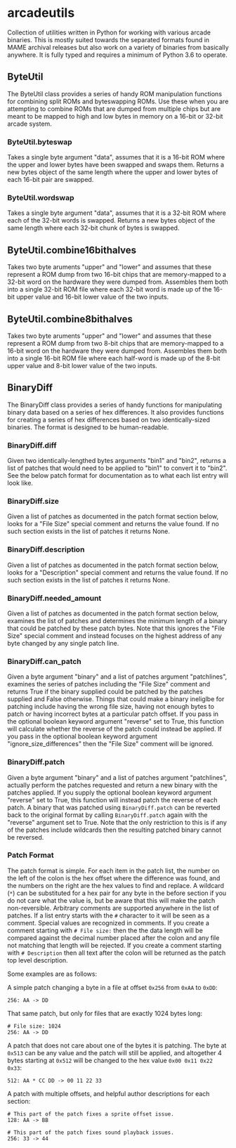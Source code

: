 # arcadeutils

Collection of utilities written in Python for working with various arcade binaries.
This is mostly suited towards the separated formats found in MAME archival releases
but also work on a variety of binaries from basically anywhere. It is fully typed
and requires a minimum of Python 3.6 to operate.

## ByteUtil

The ByteUtil class provides a series of handy ROM manipulation functions for combining
split ROMs and byteswapping ROMs. Use these when you are attempting to combine ROMs
that are dumped from multiple chips but are meant to be mapped to high and low bytes
in memory on a 16-bit or 32-bit arcade system.

### ByteUtil.byteswap

Takes a single byte argument "data", assumes that it is a 16-bit ROM where the upper and
lower bytes have been swapped and swaps them. Returns a new bytes object of the same
length where the upper and lower bytes of each 16-bit pair are swapped.

### ByteUtil.wordswap

Takes a single byte argument "data", assumes that it is a 32-bit ROM where each of the 32-bit
words is swapped. Returns a new bytes object of the same length where each 32-bit chunk
of bytes is swapped.

## ByteUtil.combine16bithalves

Takes two byte aruments "upper" and "lower" and assumes that these represent a ROM dump from
two 16-bit chips that are memory-mapped to a 32-bit word on the hardware they were dumped
from. Assembles them both into a single 32-bit ROM file where each 32-bit word is made
up of the 16-bit upper value and 16-bit lower value of the two inputs.

## ByteUtil.combine8bithalves

Takes two byte aruments "upper" and "lower" and assumes that these represent a ROM dump from
two 8-bit chips that are memory-mapped to a 16-bit word on the hardware they were dumped
from. Assembles them both into a single 16-bit ROM file where each half-word is made
up of the 8-bit upper value and 8-bit lower value of the two inputs.

## BinaryDiff

The BinaryDiff class provides a series of handy functions for manipulating binary data
based on a series of hex differences. It also provides functions for creating a series
of hex differences based on two identically-sized binaries. The format is designed to
be human-readable.

### BinaryDiff.diff

Given two identically-lengthed bytes arguments "bin1" and "bin2", returns a list of
patches that would need to be applied to "bin1" to convert it to "bin2". See the below
patch format for documentation as to what each list entry will look like.

### BinaryDiff.size

Given a list of patches as documented in the patch format section below, looks for a
"File Size" special comment and returns the value found. If no such section exists in
the list of patches it returns None.

### BinaryDiff.description

Given a list of patches as documented in the patch format section below, looks for a
"Description" special comment and returns the value found. If no such section exists in
the list of patches it returns None.

### BinaryDiff.needed_amount

Given a list of patches as documented in the patch format section below, examines the
list of patches and determines the minimum length of a binary that could be patched
by these patch bytes. Note that this ignores the "File Size" special comment and instead
focuses on the highest address of any byte changed by any single patch line.

### BinaryDiff.can_patch

Given a byte argument "binary" and a list of patches argument "patchlines", examines
the series of patches including the "File Size" comment and returns True if the binary
supplied could be patched by the patches supplied and False otherwise. Things that could
make a binary ineliglbe for patching include having the wrong file size, having not enough
bytes to patch or having incorrect bytes at a particular patch offset. If you pass in
the optional boolean keyword argument "reverse" set to True, this function will calculate
whether the reverse of the patch could instead be applied. If you pass in the optional
boolean keyword argument "ignore_size_differences" then the "File Size" comment will be
ignored.

### BinaryDiff.patch

Given a byte argument "binary" and a list of patches argument "patchlines", actually
perform the patches requested and return a new binary with the patches applied. If you
supply the optional boolean keyword argument "reverse" set to True, this function will
instead patch the reverse of each patch. A binary that was patched using `BinaryDiff.patch`
can be reverted back to the original format by calling `BinaryDiff.patch` again with
the "reverse" argument set to True. Note that the only restriction to this is if any of
the patches include wildcards then the resulting patched binary cannot be reversed.

### Patch Format

The patch format is simple. For each item in the patch list, the number on the left of
the colon is the hex offset where the difference was found, and the numbers on the right
are the hex values to find and replace. A wildcard (`*`) can be substituted for a hex
pair for any byte in the before section if you do not care what the value is, but be
aware that this will make the patch non-reversible. Arbitrary comments are supported
anywhere in the list of patches. If a list entry starts with the `#` character to it will
be seen as a comment. Special values are recognized in comments. If you create a comment
starting with `# File size:` then the the data length will be compared against the decimal
number placed after the colon and any file not matching that length will be rejected.
If you create a comment starting with `# Description` then all text after the colon will
be returned as the patch top level description.

Some examples are as follows:

A simple patch changing a byte in a file at offset `0x256` from `0xAA` to `0xDD`:

```
256: AA -> DD
```

That same patch, but only for files that are exactly 1024 bytes long:

```
# File size: 1024
256: AA -> DD
```

A patch that does not care about one of the bytes it is patching. The byte at `0x513`
can be any value and the patch will still be applied, and altogether 4 bytes starting
at `0x512` will be changed to the hex value `0x00 0x11 0x22 0x33`:

```
512: AA * CC DD -> 00 11 22 33
```

A patch with multiple offsets, and helpful author descriptions for each section:

```
# This part of the patch fixes a sprite offset issue.
128: AA -> BB

# This part of the patch fixes sound playback issues.
256: 33 -> 44
```
